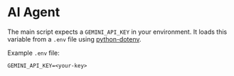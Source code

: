 # AI Agent

The main script expects a `GEMINI_API_KEY` in your environment.
It loads this variable from a `.env` file using [python-dotenv](https://pypi.org/project/python-dotenv/).

Example `.env` file:

```
GEMINI_API_KEY=<your-key>
```
